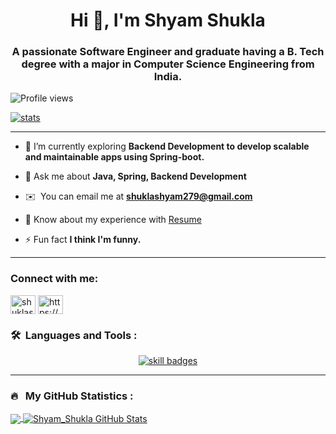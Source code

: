 
<!-- Overview & Trophy -->

<h1 align="center">Hi 👋, I'm Shyam Shukla</h1>
<h3 align="center">A passionate Software Engineer and graduate having a B. Tech degree with a major in Computer Science Engineering from India.</h3>


<p align="left"> <img src="https://komarev.com/ghpvc/?username=shuklashyam279&label=Profile%20views&color=0e75b6&style=flat" alt="Profile views" /> </p>

<p align="left"> <a href="https://github.com/ryo-ma/github-profile-trophy"><img src="https://github-profile-trophy.vercel.app/?username=shuklashyam279" alt="stats" /></a> </p>

<!-- Language & Statistics -->

<!-- About Me -->

-----

[//]: # (- 🔭 I’m currently working on [<Project name>]&#40;<project Link>&#41;)

- 🌱 I’m currently exploring **Backend Development to develop scalable and maintainable apps using Spring-boot.**

[//]: # (- 👯 I’m looking to collaborate on [<Project name>]&#40;<project Link>&#41;)

[//]: # (- 🤝 I’m looking for help with [<Project name>]&#40;<project Link>&#41;)

- 💬 Ask me about **Java, Spring, Backend Development**

- ✉️ &nbsp;You can email me at  **shuklashyam279@gmail.com**

- 📄 Know about my experience with <a href="https://drive.google.com/drive/folders/1TBWOzJyY1jyjJWxApSnP7ikP0mAynYXY"> Resume </a>

- ⚡ Fun fact **I think I'm funny.**

-----

<h3 align="left">Connect with me:</h3>
<p align="left">
<a href="https://twitter.com/shuklashyam27" target="blank"><img align="center" src="https://raw.githubusercontent.com/rahuldkjain/github-profile-readme-generator/master/src/images/icons/Social/twitter.svg" alt="shuklashyam27" height="30" width="40" /></a>
<a href="https://linkedin.com/in/https://www.linkedin.com/in/shuklashyam279/" target="blank"><img align="center" src="https://raw.githubusercontent.com/rahuldkjain/github-profile-readme-generator/master/src/images/icons/Social/linked-in-alt.svg" alt="https://www.linkedin.com/in/shuklashyam279/" height="30" width="40" /></a>
<!--  <a href="mailto:shuklashyam279@gmail.com"><img alt="Gmail" src="https://img.shields.io/badge/Gmail-D14836?style=flat&logo=gmail&logoColor=white" /></a> &nbsp; -->
</p>

### 🛠 &nbsp;Languages and Tools :

<p align="center">
  <a href="https://skillicons.dev">
    <img src="https://skillicons.dev/icons?i=java,js,spring,maven,hibernate,jenkins,html,css,nodejs,mysql,postgresql,mongodb,redis,rabbitmq,git,vscode,idea,aws,docker,nginx,postman,selenium"  alt="skill badges"/>
  </a>
</p>

---

### 🔥 &nbsp; My GitHub Statistics :

<a href="https://github.com/shuklashyam279">
  <img align="center" src="https://github-readme-stats.vercel.app/api/top-langs/?username=shuklashyam279&hide_progress=true&show_icons=true&hide=java&line_height=27&locale=en&count_private=true&layout=compact&theme=radical" />
</a>
<a href="https://github.com/shuklashyam279">
  <img align="center" src="https://github-readme-stats.vercel.app/api?username=shuklashyam279&show_icons=true&line_height=27&count_private=true&theme=radical" alt="Shyam_Shukla GitHub Stats" />
</a>

<!-- Working Here:END -->